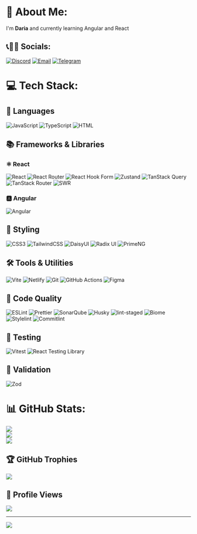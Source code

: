 # 🧌 About Me:
I'm **Daria** and currently learning Angular and React

## 📞👂🏻 Socials:
[![Discord](https://img.shields.io/badge/Discord-%23333A45.svg?style=for-the-badge&logo=discord&logoColor=%23EC4899&labelColor=333A45)](https://discord.gg/zagorky)
[![Email](https://img.shields.io/badge/Email-%23333A45.svg?style=for-the-badge&logo=gmail&logoColor=%23EC4899&labelColor=333A45)](mailto:immelnikovadaria@inbox.ru)
[![Telegram](https://img.shields.io/badge/Telegram-%23333A45.svg?style=for-the-badge&logo=telegram&logoColor=%23EC4899&labelColor=333A45)](https://t.me/zagorky)

# 💻 Tech Stack:
## 👅 Languages
![JavaScript](https://img.shields.io/badge/JavaScript-%23333A45.svg?style=for-the-badge&logo=javascript&logoColor=%23EC4899)
![TypeScript](https://img.shields.io/badge/TypeScript-%23333A45.svg?style=for-the-badge&logo=typescript&logoColor=%23EC4899)
![HTML](https://img.shields.io/badge/HTML-%23333A45.svg?style=for-the-badge&logo=html5&logoColor=%23EC4899)
## 📚 Frameworks & Libraries
### ⚛️ React
![React](https://img.shields.io/badge/React-%23333A45.svg?style=for-the-badge&logo=react&logoColor=%23EC4899)
![React Router](https://img.shields.io/badge/React_Router-%23333A45.svg?style=for-the-badge&logo=react-router&logoColor=%23EC4899)
![React Hook Form](https://img.shields.io/badge/React_Hook_Form-%23333A45.svg?style=for-the-badge&logo=reacthookform&logoColor=%23EC4899)
![Zustand](https://img.shields.io/badge/Zustand-%23333A45.svg?style=for-the-badge&logo=zustand&logoColor=%23EC4899)
![TanStack Query](https://img.shields.io/badge/TanStack_Query-%23333A45.svg?style=for-the-badge&logo=react-query&logoColor=%23EC4899)
![TanStack Router](https://img.shields.io/badge/TanStack_Router-%23333A45.svg?style=for-the-badge&logo=react-router&logoColor=%23EC4899)
![SWR](https://img.shields.io/badge/SWR-%23333A45.svg?style=for-the-badge&logo=vercel&logoColor=%23EC4899)
### 🅰️ Angular
![Angular](https://img.shields.io/badge/Angular-%23333A45.svg?style=for-the-badge&logo=angular&logoColor=%23EC4899)
## 🎨 Styling
![CSS3](https://img.shields.io/badge/CSS3-%23333A45.svg?style=for-the-badge&logo=css3&logoColor=%23EC4899)
![TailwindCSS](https://img.shields.io/badge/TailwindCSS-%23333A45.svg?style=for-the-badge&logo=tailwind-css&logoColor=%23EC4899)
![DaisyUI](https://img.shields.io/badge/DaisyUI-%23333A45.svg?style=for-the-badge&logo=daisyui&logoColor=%23EC4899)
![Radix UI](https://img.shields.io/badge/Radix_UI-%23333A45.svg?style=for-the-badge&logo=radix-ui&logoColor=%23EC4899)
![PrimeNG](https://img.shields.io/badge/PrimeNG-%23333A45.svg?style=for-the-badge&logo=angular&logoColor=%23EC4899)
## 🛠️ Tools & Utilities
![Vite](https://img.shields.io/badge/Vite-%23333A45.svg?style=for-the-badge&logo=vite&logoColor=%23EC4899)
![Netlify](https://img.shields.io/badge/Netlify-%23333A45.svg?style=for-the-badge&logo=netlify&logoColor=%23EC4899)
![Git](https://img.shields.io/badge/Git-%23333A45.svg?style=for-the-badge&logo=git&logoColor=%23EC4899)
![GitHub Actions](https://img.shields.io/badge/GitHub_Actions-%23333A45.svg?style=for-the-badge&logo=githubactions&logoColor=%23EC4899)
![Figma](https://img.shields.io/badge/Figma-%23333A45.svg?style=for-the-badge&logo=figma&logoColor=%23EC4899)
## 📐 Code Quality
![ESLint](https://img.shields.io/badge/ESLint-%23333A45.svg?style=for-the-badge&logo=eslint&logoColor=%23EC4899)
![Prettier](https://img.shields.io/badge/Prettier-%23333A45.svg?style=for-the-badge&logo=prettier&logoColor=%23EC4899)
![SonarQube](https://img.shields.io/badge/SonarQube-%23333A45.svg?style=for-the-badge&logo=sonarqube&logoColor=%23EC4899)
![Husky](https://img.shields.io/badge/Husky-%23333A45.svg?style=for-the-badge&logo=git&logoColor=%23EC4899)
![lint-staged](https://img.shields.io/badge/lint_staged-%23333A45.svg?style=for-the-badge&logo=git&logoColor=%23EC4899)
![Biome](https://img.shields.io/badge/Biome-%23333A45.svg?style=for-the-badge&logo=biome&logoColor=%23EC4899)
![Stylelint](https://img.shields.io/badge/Stylelint-%23333A45.svg?style=for-the-badge&logo=stylelint&logoColor=%23EC4899)
![Commitlint](https://img.shields.io/badge/Commitlint-%23333A45.svg?style=for-the-badge&logo=git&logoColor=%23EC4899)
## 🧪 Testing
![Vitest](https://img.shields.io/badge/Vitest-%23333A45.svg?style=for-the-badge&logo=vitest&logoColor=%23EC4899)
![React Testing Library](https://img.shields.io/badge/React_Testing_Library-%23333A45.svg?style=for-the-badge&logo=testing-library&logoColor=%23EC4899)
## 🔑 Validation
![Zod](https://img.shields.io/badge/Zod-%23333A45.svg?style=for-the-badge&logo=zod&logoColor=%23EC4899)
# 📊 GitHub Stats:
![](https://github-readme-stats.vercel.app/api?username=zagorky&theme=dracula&hide_border=true&include_all_commits=false&count_private=true)<br/>
![](https://nirzak-streak-stats.vercel.app/?user=zagorky&theme=dracula&hide_border=true)<br/>
![](https://github-readme-stats.vercel.app/api/top-langs/?username=zagorky&theme=dracula&hide_border=true&include_all_commits=false&count_private=true&layout=compact)

## 🏆 GitHub Trophies
![](https://github-profile-trophy.vercel.app/?username=zagorky&theme=dracula&no-frame=false&no-bg=true&margin-w=4)
## 👀 Profile Views
![](https://komarev.com/ghpvc/?username=zagorky&style=for-the-badge&color=db2777)

---
[![](https://visitcount.itsvg.in/api?id=zagorky&icon=4&color=6)](https://visitcount.itsvg.in)

<!-- Proudly created with GPRM ( https://gprm.itsvg.in ) -->